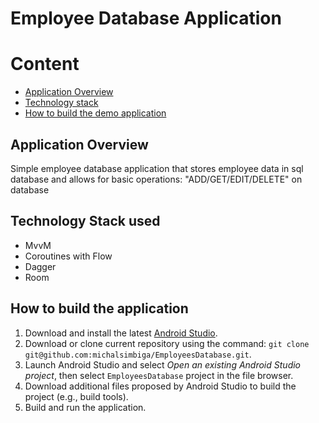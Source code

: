 # Employee Database Application
# Content
* [Application Overview](#application-overview)
* [Technology stack](#technology-stack)
* [How to build the demo application](#how-to-build-the-application)

## Application Overview
Simple employee database application that stores employee data in sql database and allows for basic operations: "ADD/GET/EDIT/DELETE" on database

## Technology Stack used
* MvvM
* Coroutines with Flow
* Dagger
* Room

## How to build the application

1. Download and install the latest [Android Studio](https://developer.android.com/studio/index.html).
2. Download or clone current repository using the command:
`git clone git@github.com:michalsimbiga/EmployeesDatabase.git`.
4. Launch Android Studio and select _Open an existing Android Studio project_, then select `EmployeesDatabase` project in the file browser.
5. Download additional files proposed by Android Studio to build the project (e.g., build tools).
6. Build and run the application.

